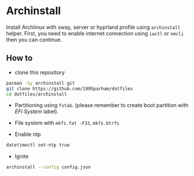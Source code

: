 # Archinstall

Install Archlinux with sway, server or hyprland profile using `archinstall` helper.
First, you need to enable internet connection using `iwctl` or `nmcli` then you can continue.

## How to

- clone this repository

```bash
pacman -Sy archinstall git
git clone https://github.com/1995parham/dotfiles
cd dotfiles/archinstall
```

- Partitioning using `fstab`. (please remember to create boot partition with _EFI System_ label).

- File system with `mkfs.fat -F32`, `mkfs.btrfs`

- Enable ntp

```bash
datetimectl set-ntp true
```

- Ignite

```bash
archinstall --config config.json
```
